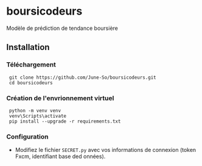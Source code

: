# boursicodeurs
Modèle de prédiction de tendance boursière


## Installation
### Téléchargement 
```
 git clone https://github.com/June-So/boursicodeurs.git
 cd boursicodeurs
```
### Création de l'envrionnement virtuel
``` 
 python -m venv venv 
 venv\Scripts\activate
 pip install --upgrade -r requirements.txt
```
### Configuration
- Modifiez le fichier `SECRET.py`  avec vos informations de connexion (token Fxcm, identifiant base ded onnées).
